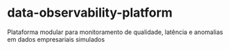 # data-observability-platform
Plataforma modular para monitoramento de qualidade, latência e anomalias em dados empresariais simulados
